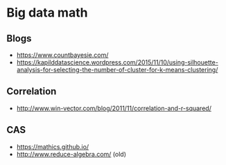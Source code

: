 # Big data math

## Blogs

* https://www.countbayesie.com/
* https://kapilddatascience.wordpress.com/2015/11/10/using-silhouette-analysis-for-selecting-the-number-of-cluster-for-k-means-clustering/

## Correlation

* http://www.win-vector.com/blog/2011/11/correlation-and-r-squared/

## CAS

* https://mathics.github.io/
* http://www.reduce-algebra.com/ (old)
